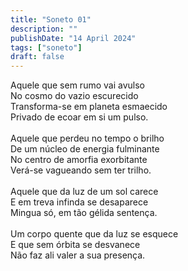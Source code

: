 ```yaml
---
title: "Soneto 01"
description: ""
publishDate: "14 April 2024"
tags: ["soneto"]
draft: false
---
```


Aquele que sem rumo vai avulso<br>
No cosmo do vazio escurecido<br>
Transforma-se em planeta esmaecido<br>
Privado de ecoar em si um pulso.<br>
<br>
Aquele que perdeu no tempo o brilho<br>
De um núcleo de energia fulminante<br>
No centro de amorfia exorbitante<br>
Verá-se vagueando sem ter trilho.<br>
<br>
Aquele que da luz de um sol carece<br>
E em treva infinda se desaparece<br>
Mingua só, em tão gélida sentença.<br>
<br>
Um corpo quente que da luz se esquece<br>
E que sem órbita se desvanece<br>
Não faz ali valer a sua presença.<br>
